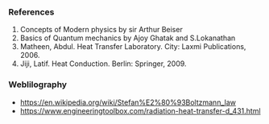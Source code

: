 ### References

<ol>
    <li>Concepts of Modern physics by sir Arthur Beiser</li>
    <li>Basics of Quantum mechanics by Ajoy Ghatak and S.Lokanathan</li>
    <li>Matheen, Abdul. <span class="underline"> Heat Transfer Laboratory</span>. City: Laxmi Publications, 2006.</li>
    <li>Jiji, Latif.  Heat Conduction. Berlin: Springer, 2009.</li>
</ol>

### Weblilography
- https://en.wikipedia.org/wiki/Stefan%E2%80%93Boltzmann_law
- https://www.engineeringtoolbox.com/radiation-heat-transfer-d_431.html
